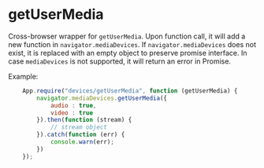 # getUserMedia

Cross-browser wrapper for `getUserMedia`. Upon function call, it will add a new function in `navigator.mediaDevices`. If `navigator.mediaDevices` does not exist, it is replaced with an empty object to preserve promise interface. In case `mediaDevices` is not supported, it will return an error in Promise.

Example:
```js
	App.require("devices/getUserMedia", function (getUserMedia) {
		navigator.mediaDevices.getUserMedia({
			audio : true,
			video : true
		}).then(function (stream) {
			// stream object
		}).catch(function (err) {
			console.warn(err);
		})
	});
```
